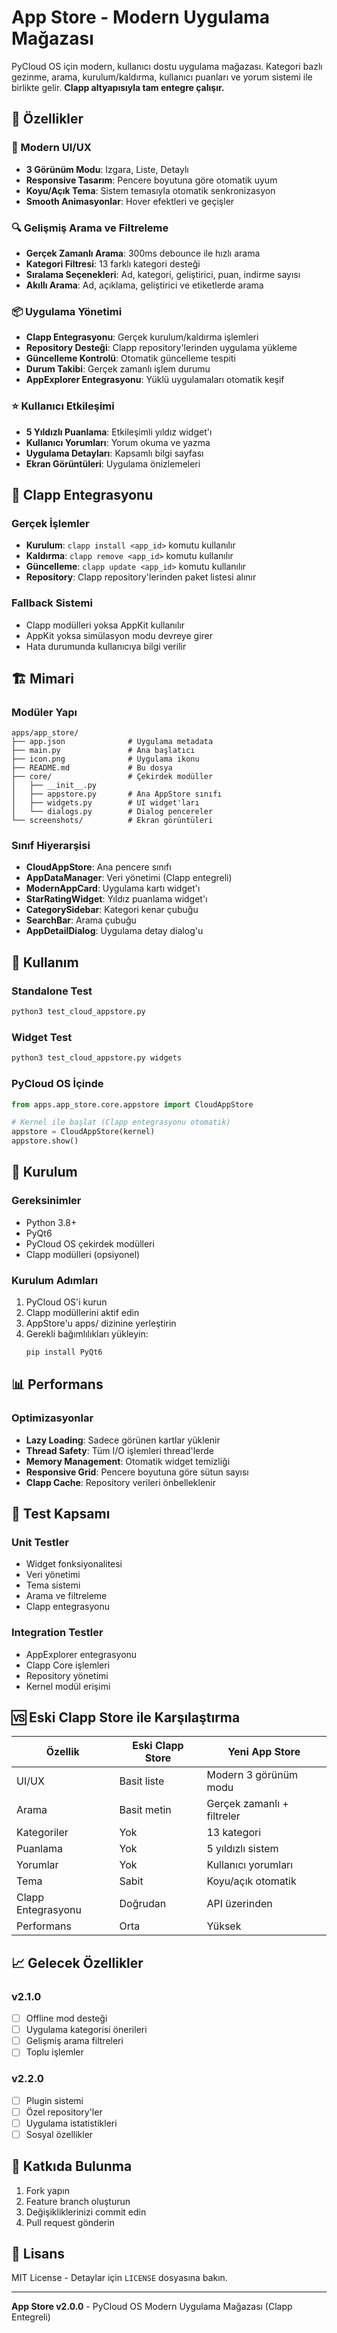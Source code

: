 # App Store - Modern Uygulama Mağazası

PyCloud OS için modern, kullanıcı dostu uygulama mağazası. Kategori bazlı gezinme, arama, kurulum/kaldırma, kullanıcı puanları ve yorum sistemi ile birlikte gelir. **Clapp altyapısıyla tam entegre çalışır.**

## 🌟 Özellikler

### 📱 Modern UI/UX
- **3 Görünüm Modu**: Izgara, Liste, Detaylı
- **Responsive Tasarım**: Pencere boyutuna göre otomatik uyum
- **Koyu/Açık Tema**: Sistem temasıyla otomatik senkronizasyon
- **Smooth Animasyonlar**: Hover efektleri ve geçişler

### 🔍 Gelişmiş Arama ve Filtreleme
- **Gerçek Zamanlı Arama**: 300ms debounce ile hızlı arama
- **Kategori Filtresi**: 13 farklı kategori desteği
- **Sıralama Seçenekleri**: Ad, kategori, geliştirici, puan, indirme sayısı
- **Akıllı Arama**: Ad, açıklama, geliştirici ve etiketlerde arama

### 📦 Uygulama Yönetimi
- **Clapp Entegrasyonu**: Gerçek kurulum/kaldırma işlemleri
- **Repository Desteği**: Clapp repository'lerinden uygulama yükleme
- **Güncelleme Kontrolü**: Otomatik güncelleme tespiti
- **Durum Takibi**: Gerçek zamanlı işlem durumu
- **AppExplorer Entegrasyonu**: Yüklü uygulamaları otomatik keşif

### ⭐ Kullanıcı Etkileşimi
- **5 Yıldızlı Puanlama**: Etkileşimli yıldız widget'ı
- **Kullanıcı Yorumları**: Yorum okuma ve yazma
- **Uygulama Detayları**: Kapsamlı bilgi sayfası
- **Ekran Görüntüleri**: Uygulama önizlemeleri

## 🔌 Clapp Entegrasyonu

### Gerçek İşlemler
- **Kurulum**: `clapp install <app_id>` komutu kullanılır
- **Kaldırma**: `clapp remove <app_id>` komutu kullanılır
- **Güncelleme**: `clapp update <app_id>` komutu kullanılır
- **Repository**: Clapp repository'lerinden paket listesi alınır

### Fallback Sistemi
- Clapp modülleri yoksa AppKit kullanılır
- AppKit yoksa simülasyon modu devreye girer
- Hata durumunda kullanıcıya bilgi verilir

## 🏗️ Mimari

### Modüler Yapı
```
apps/app_store/
├── app.json              # Uygulama metadata
├── main.py               # Ana başlatıcı
├── icon.png              # Uygulama ikonu
├── README.md             # Bu dosya
├── core/                 # Çekirdek modüller
│   ├── __init__.py
│   ├── appstore.py       # Ana AppStore sınıfı
│   ├── widgets.py        # UI widget'ları
│   └── dialogs.py        # Dialog pencereler
└── screenshots/          # Ekran görüntüleri
```

### Sınıf Hiyerarşisi
- **CloudAppStore**: Ana pencere sınıfı
- **AppDataManager**: Veri yönetimi (Clapp entegreli)
- **ModernAppCard**: Uygulama kartı widget'ı
- **StarRatingWidget**: Yıldız puanlama widget'ı
- **CategorySidebar**: Kategori kenar çubuğu
- **SearchBar**: Arama çubuğu
- **AppDetailDialog**: Uygulama detay dialog'u

## 🚀 Kullanım

### Standalone Test
```bash
python3 test_cloud_appstore.py
```

### Widget Test
```bash
python3 test_cloud_appstore.py widgets
```

### PyCloud OS İçinde
```python
from apps.app_store.core.appstore import CloudAppStore

# Kernel ile başlat (Clapp entegrasyonu otomatik)
appstore = CloudAppStore(kernel)
appstore.show()
```

## 🔧 Kurulum

### Gereksinimler
- Python 3.8+
- PyQt6
- PyCloud OS çekirdek modülleri
- Clapp modülleri (opsiyonel)

### Kurulum Adımları
1. PyCloud OS'i kurun
2. Clapp modüllerini aktif edin
3. AppStore'u apps/ dizinine yerleştirin
4. Gerekli bağımlılıkları yükleyin:
   ```bash
   pip install PyQt6
   ```

## 📊 Performans

### Optimizasyonlar
- **Lazy Loading**: Sadece görünen kartlar yüklenir
- **Thread Safety**: Tüm I/O işlemleri thread'lerde
- **Memory Management**: Otomatik widget temizliği
- **Responsive Grid**: Pencere boyutuna göre sütun sayısı
- **Clapp Cache**: Repository verileri önbelleklenir

## 🧪 Test Kapsamı

### Unit Testler
- Widget fonksiyonalitesi
- Veri yönetimi
- Tema sistemi
- Arama ve filtreleme
- Clapp entegrasyonu

### Integration Testler
- AppExplorer entegrasyonu
- Clapp Core işlemleri
- Repository yönetimi
- Kernel modül erişimi

## 🆚 Eski Clapp Store ile Karşılaştırma

| Özellik | Eski Clapp Store | Yeni App Store |
|---------|------------------|----------------|
| UI/UX | Basit liste | Modern 3 görünüm modu |
| Arama | Basit metin | Gerçek zamanlı + filtreler |
| Kategoriler | Yok | 13 kategori |
| Puanlama | Yok | 5 yıldızlı sistem |
| Yorumlar | Yok | Kullanıcı yorumları |
| Tema | Sabit | Koyu/açık otomatik |
| Clapp Entegrasyonu | Doğrudan | API üzerinden |
| Performans | Orta | Yüksek |

## 📈 Gelecek Özellikler

### v2.1.0
- [ ] Offline mod desteği
- [ ] Uygulama kategorisi önerileri
- [ ] Gelişmiş arama filtreleri
- [ ] Toplu işlemler

### v2.2.0
- [ ] Plugin sistemi
- [ ] Özel repository'ler
- [ ] Uygulama istatistikleri
- [ ] Sosyal özellikler

## 🤝 Katkıda Bulunma

1. Fork yapın
2. Feature branch oluşturun
3. Değişikliklerinizi commit edin
4. Pull request gönderin

## 📄 Lisans

MIT License - Detaylar için `LICENSE` dosyasına bakın.

---

**App Store v2.0.0** - PyCloud OS Modern Uygulama Mağazası (Clapp Entegreli) 